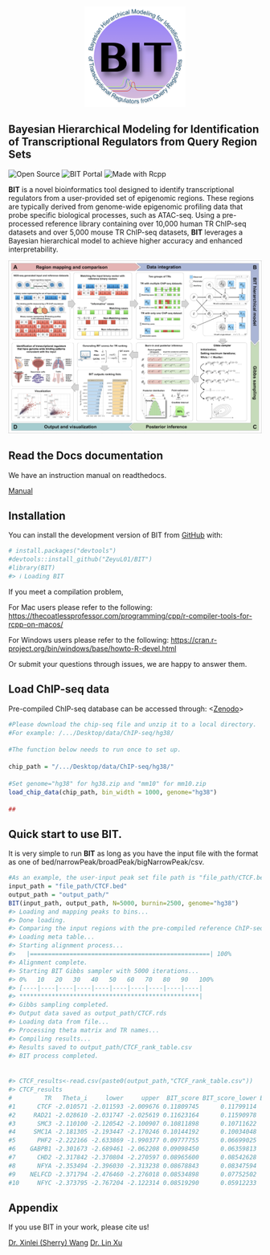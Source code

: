 
<!-- README.md is generated from README.Rmd. Please edit that file -->

<!-- badges: start -->
<!-- badges: end -->

<p align="center" width="100%">
  <img src="/docs/images/Logo.png" alt="Description" width="200"/>
</p>

## Bayesian Hierarchical Modeling for Identification of Transcriptional Regulators from Query Region Sets
![Open Source](https://img.shields.io/badge/Open%20Source-Yes-brightgreen.svg) ![BIT Portal](https://img.shields.io/badge/BIT%20Portal-Yes-brightgreen.svg) ![Made with Rcpp](https://img.shields.io/badge/Made%20with-Rcpp-1f425f.svg)

**BIT** is a novel bioinformatics tool designed to identify transcriptional regulators from a user-provided set of epigenomic regions. These regions are typically derived from genome-wide epigenomic profiling data that probe specific biological processes, such as ATAC-seq. Using a pre-processed reference library containing over 10,000 human TR ChIP-seq datasets and over 5,000 mouse TR ChIP-seq datasets, **BIT** leverages a Bayesian hierarchical model to achieve higher accuracy and enhanced interpretability.

![BIT](inst/Figure_1.png)

## Read the Docs documentation
We have an instruction manual on readthedocs.

[Manual](https://bitbayesian-identification-of-transcriptional-regulators.readthedocs.io/en/latest/)

## Installation

You can install the development version of BIT from
[GitHub](https://github.com/ZeyuL01/BIT) with:

``` r
# install.packages("devtools")
#devtools::install_github("ZeyuL01/BIT")
#library(BIT)
#> ℹ Loading BIT
```

If you meet a compilation problem,

For Mac users please refer to the following:
<https://thecoatlessprofessor.com/programming/cpp/r-compiler-tools-for-rcpp-on-macos/>

For Windows users please refer to the following:
<https://cran.r-project.org/bin/windows/base/howto-R-devel.html>

Or submit your questions through issues, we are happy to answer them.

## Load ChIP-seq data

Pre-compiled ChIP-seq database can be accessed through:
<[Zenodo](https://zenodo.org/records/13732877)>

``` r
#Please download the chip-seq file and unzip it to a local directory.
#For example: /.../Desktop/data/ChIP-seq/hg38/

#The function below needs to run once to set up.

chip_path = "/.../Desktop/data/ChIP-seq/hg38/"

#Set genome="hg38" for hg38.zip and "mm10" for mm10.zip
load_chip_data(chip_path, bin_width = 1000, genome="hg38")

##
```

## Quick start to use BIT.

It is very simple to run **BIT** as long as you have the input file with the format as one of 
bed/narrowPeak/broadPeak/bigNarrowPeak/csv.

``` r
#As an example, the user-input peak set file path is "file_path/CTCF.bed"
input_path = "file_path/CTCF.bed"
output_path = "output_path/"
BIT(input_path, output_path, N=5000, burnin=2500, genome="hg38")
#> Loading and mapping peaks to bins...
#> Done loading.
#> Comparing the input regions with the pre-compiled reference ChIP-seq data, using a bin width of 1000 bps...
#> Loading meta table...
#> Starting alignment process...
#>   |==================================================| 100%
#> Alignment complete.
#> Starting BIT Gibbs sampler with 5000 iterations...
#> 0%   10   20   30   40   50   60   70   80   90   100%
#> [----|----|----|----|----|----|----|----|----|----|
#> **************************************************|
#> Gibbs sampling completed.
#> Output data saved as output_path/CTCF.rds
#> Loading data from file...
#> Processing theta matrix and TR names...
#> Compiling results...
#> Results saved to output_path/CTCF_rank_table.csv
#> BIT process completed.


#> CTCF_results<-read.csv(paste0(output_path,"CTCF_rank_table.csv"))
#> CTCF_results
#         TR   Theta_i     lower     upper  BIT_score BIT_score_lower BIT_score_upper Rank
#1      CTCF -2.010571 -2.011593 -2.009676 0.11809745      0.11799114      0.11819079    1
#2     RAD21 -2.028610 -2.031747 -2.025619 0.11623164      0.11590978      0.11653925    2
#3      SMC3 -2.110100 -2.120542 -2.100907 0.10811898      0.10711622      0.10900866    3
#4     SMC1A -2.181305 -2.193447 -2.170246 0.10144192      0.10034048      0.10245443    4
#5      PHF2 -2.222166 -2.633869 -1.990377 0.09777755      0.06699025      0.12021697    5
#6    GABPB1 -2.301673 -2.689461 -2.062208 0.09098450      0.06359813      0.11282466    6
#7      CHD2 -2.317842 -2.370804 -2.270597 0.08965600      0.08542628      0.09358759    7
#8      NFYA -2.353494 -2.396030 -2.313238 0.08678843      0.08347594      0.09003250    8
#9    NELFCD -2.371794 -2.476460 -2.276018 0.08534898      0.07752502      0.09312872    9
#10     NFYC -2.373795 -2.767204 -2.122314 0.08519290      0.05912233      0.10694685   10
```

## Appendix
If you use BIT in your work, please cite us!

[Dr. Xinlei (Sherry) Wang](https://www.uta.edu/academics/faculty/profile?username=wangx9)
[Dr. Lin Xu](https://qbrc.swmed.edu/labs/xulab/)


